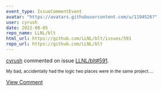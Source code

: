 ```yaml
---
event_type: IssueCommentEvent
avatar: "https://avatars.githubusercontent.com/u/1194526?"
user: cyrush
date: 2022-08-05
repo_name: LLNL/blt
html_url: https://github.com/LLNL/blt/issues/591
repo_url: https://github.com/LLNL/blt
---
```


<a href='https://github.com/cyrush' target='_blank'>cyrush</a> commented on issue <a href='https://github.com/LLNL/blt/issues/591' target='_blank'>LLNL/blt#591</a>.

<small>My bad, accidentally had the logic  two places were in the same project....</small>

<a href='https://github.com/LLNL/blt/issues/591' target='_blank'>View Comment</a>